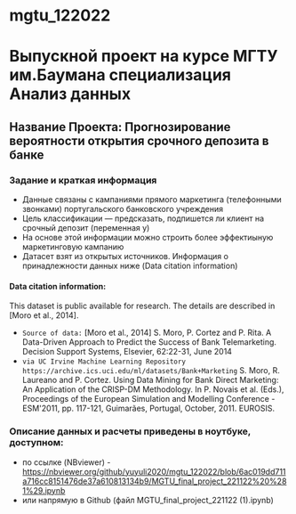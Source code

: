 # mgtu_122022
# Выпускной проект на курсе МГТУ им.Баумана специализация Анализ данных
## Название Проекта: Прогнозирование вероятности открытия срочного депозита в банке

### Задание и краткая информация
* Данные связаны с кампаниями прямого маркетинга (телефонными звонками) португальского банковского учреждения
* Цель классификации — предсказать, подпишется ли клиент на срочный депозит (переменная y)
* На основе этой информации можно строить более эффектиыную маркетинговую кампанию
* Датасет взят из открытых источников. Информация о принадлежности данных ниже (Data citation information)

#### Data citation information:
This dataset is public available for research. The details are described in [Moro et al., 2014].
- `Source of data:` 
[Moro et al., 2014] S. Moro, P. Cortez and P. Rita. A Data-Driven Approach to Predict the Success of Bank Telemarketing. Decision Support Systems, Elsevier, 62:22-31, June 2014
- `via UC Irvine Machine Learning Repository https://archive.ics.uci.edu/ml/datasets/Bank+Marketing`
S. Moro, R. Laureano and P. Cortez. Using Data Mining for Bank Direct Marketing: An Application of the CRISP-DM Methodology.
In P. Novais et al. (Eds.), Proceedings of the European Simulation and Modelling Conference - ESM'2011, pp. 117-121, Guimarães,
Portugal, October, 2011. EUROSIS.


### Описание данных и расчеты приведены в ноутбуке, доступном:
- по ссылке (NBviewer) - https://nbviewer.org/github/yuyuli2020/mgtu_122022/blob/6ac019dd711a716cc8151476de37a610813134b9/MGTU_final_project_221122%20%281%29.ipynb 
-  или напрямую в Github (файл MGTU_final_project_221122 (1).ipynb)
